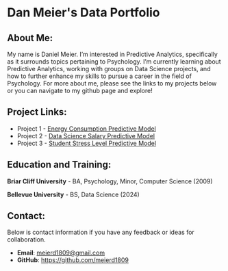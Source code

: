 # Dan Meier's Data Portfolio

## About Me:

My name is Daniel Meier. I’m interested in Predictive Analytics, specifically as it surrounds topics pertaining to 
Psychology. I’m currently learning about Predictive Analytics, working with groups on Data Science projects, and how to
further enhance my skills to pursue a career in the field of Psychology. For more about me, please see the links 
to my projects below or you can navigate to my github page and explore!


## Project Links:
- Project 1 - [Energy Consumption Predictive Model](https://meierd1809.github.io/Predicting-Energy-Consumption/)
- Project 2 - [Data Science Salary Predictive Model](https://meierd1809.github.io/Predicting-Data-Science-Salaries/)
- Project 3 - [Student Stress Level Predictive Model](https://github.com/meierd1809/DSC-450-Applied-Data-Science/tree/main/Projects/Project%203)

## Education and Training:
**Briar Cliff University** - BA, Psychology, Minor, Computer Science (2009)

**Bellevue University** - BS, Data Science (2024)


## Contact:
Below is contact information if you have any feedback or ideas for collaboration.
- **Email**: meierd1809@gmail.com
- **GitHub**: https://github.com/meierd1809
